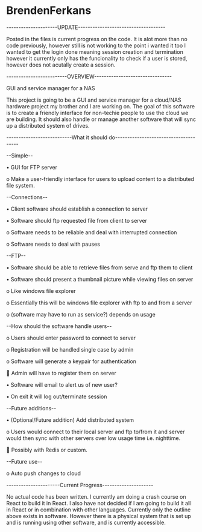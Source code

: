 # BrendenFerkans

---------------------UPDATE------------------------------------

Posted in the files is current progress on the code.
It is alot more than no code previously, however still is not working to the point i wanted it too
I wanted to get the login done meaning session creation and termination however it currently only has the funcionality to check if a user is stored, however does not acutally create a session.



-------------------------OVERVIEW--------------------------------

GUI and service manager for a NAS

This project is going to be a GUI and service manager for a cloud/NAS hardware project my brother and I are working on. The goal of this software is to create a friendly interface for non-techie people to use the cloud we are building. It should also handle or manage another software that will sync up a distributed system of drives.



---------------------------What it should do--------------------------------------

--Simple--


•	GUI for FTP server

o	Make a user-friendly interface for users to upload content to a distributed file system.


--Connections--

•	Client software should establish a connection to server

•	Software should ftp requested file from client to server

o	Software needs to be reliable and deal with interrupted connection

o	Software needs to deal with pauses



--FTP--

•	Software should be able to retrieve files from serve and ftp them to client

•	Software should present a thumbnail picture while viewing files on server

o	Like windows file explorer

o	Essentially this will be windows file explorer with ftp to and from a server

o	(software may have to run as service?) depends on usage


--How should the software handle users--

o	Users should enter password to connect to server

o	Registration will be handled single case by admin

o	Software will generate a keypair for authentication

	Admin will have to register them on server

•	Software will email to alert us of new user?

•	On exit it will log out/terminate session


--Future additions--

•	(Optional/Future addition) Add distributed system

o	Users would connect to their local server and ftp to/from it and server would then sync with other servers over low usage time i.e. nighttime.

	Possibly with Redis or custom.

--Future use--

o	Auto push changes to cloud




----------------------Current Progress---------------------

No actual code has been written. I currently am doing a crash course on React to build it in React. I also have not decided if I am going to build it all in React or in combination with other languages.
Currently only the outline above exists in software. However there is a physical system that is set up and is running using other software, and is currently accessible.
